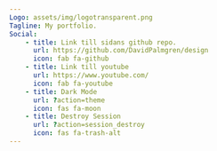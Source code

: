 ```yaml
---
Logo: assets/img/logotransparent.png
Tagline: My portfolio.
Social:
    - title: Link till sidans github repo.
      url: https://github.com/DavidPalmgren/design
      icon: fab fa-github
    - title: Link till youtube
      url: https://www.youtube.com/
      icon: fab fa-youtube
    - title: Dark Mode
      url: ?action=theme
      icon: fas fa-moon
    - title: Destroy Session
      url: ?action=session_destroy
      icon: fas fa-trash-alt
---
```

